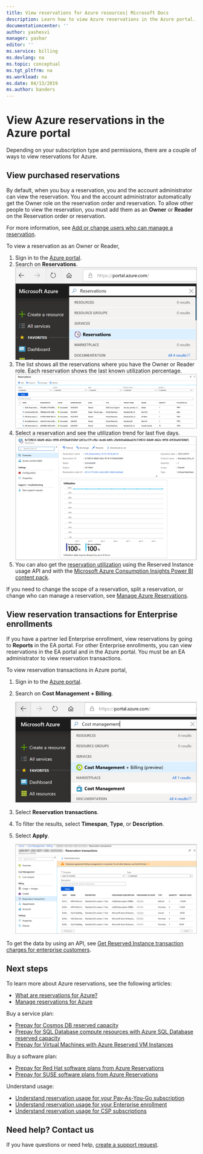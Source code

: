 ```yaml
---
title: View reservations for Azure resources| Microsoft Docs
description: Learn how to view Azure reservations in the Azure portal.
documentationcenter: ''
author: yashesvi
manager: yashar
editor: ''
ms.service: billing
ms.devlang: na
ms.topic: conceptual
ms.tgt_pltfrm: na
ms.workload: na
ms.date: 04/13/2019
ms.author: banders
---
```

# View Azure reservations in the Azure portal

Depending on your subscription type and permissions, there are a couple of ways to view reservations for Azure.

## View purchased reservations

By default, when you buy a reservation, you and the account administrator can view the reservation. You and the account administrator automatically get the Owner role on the reservation order and reservation. To allow other people to view the reservation, you must add them as an **Owner** or **Reader** on the Reservation order or reservation.

For more information, see [Add or change users who can manage a reservation](billing-manage-reserved-vm-instance.md#add-or-change-users-who-can-manage-a-reservation).

To view a reservation as an Owner or Reader,

1. Sign in to the [Azure portal](https://portal.azure.com).
2. Search on **Reservations**.
    ![Screenshot that shows Azure portal search](./media/billing-view-reservation/portal-reservation-search.png)  
3. The list shows all the reservations where you have the Owner or Reader role. Each reservation shows the last known utilization percentage.  
    ![Example showing a list of reservations](./media/billing-view-reservation/view-reservations.png)
4. Select a reservation and see the utilization trend for last five days.  
    ![Example showing reservation utilization trend](./media/billing-view-reservation/reservation-utilization.png)
5. You can also get the [reservation utilization](/rest/api/billing/enterprise/billing-enterprise-api-reserved-instance-usage) using the Reserved Instance usage API and with the [Microsoft Azure Consumption Insights Power BI content pack](/power-bi/service-connect-to-azure-consumption-insights).

If you need to change the scope of a reservation, split a reservation, or change who can manage a reservation, see [Manage Azure Reservations](billing-manage-reserved-vm-instance.md).

## View reservation transactions for Enterprise enrollments

 If you have a partner led Enterprise enrollment, view reservations by going to **Reports** in the EA portal. For other Enterprise enrollments, you can view reservations in the EA portal and in the Azure portal. You must be an EA administrator to view reservation transactions.

To view reservation transactions in Azure portal,

1. Sign in to the [Azure portal](https://portal.azure.com).
1. Search on **Cost Management + Billing**.

    ![Screenshot that shows Azure portal search](./media/billing-view-reservation/portal-cm-billing-search.png)

1. Select **Reservation transactions**.
1. To filter the results, select  **Timespan**, **Type**, or **Description**.
1. Select **Apply**.

    ![Screenshot that shows reservation transactions results](./media/billing-view-reservation/portal-billing-reservation-transaction-results.png)

To get the data by using an API, see [Get Reserved Instance transaction charges for enterprise customers](/rest/api/billing/enterprise/billing-enterprise-api-reserved-instance-charges).

## Next steps

To learn more about Azure reservations, see the following articles:

- [What are reservations for Azure?](billing-save-compute-costs-reservations.md)
- [Manage reservations for Azure](billing-manage-reserved-vm-instance.md)

Buy a service plan:

- [Prepay for Cosmos DB reserved capacity](../cosmos-db/cosmos-db-reserved-capacity.md)
- [Prepay for SQL Database compute resources with Azure SQL Database reserved capacity](../sql-database/sql-database-reserved-capacity.md)
- [Prepay for Virtual Machines with Azure Reserved VM Instances](../virtual-machines/windows/prepay-reserved-vm-instances.md)

Buy a software plan:

- [Prepay for Red Hat software plans from Azure Reservations](../virtual-machines/linux/prepay-rhel-software-charges.md)
- [Prepay for SUSE software plans from Azure Reservations](../virtual-machines/linux/prepay-suse-software-charges.md)

Understand usage:

- [Understand reservation usage for your Pay-As-You-Go subscription](billing-understand-reserved-instance-usage.md)
- [Understand reservation usage for your Enterprise enrollment](billing-understand-reserved-instance-usage-ea.md)
- [Understand reservation usage for CSP subscriptions](https://docs.microsoft.com/partner-center/azure-reservations)

## Need help? Contact us

If you have questions or need help,  [create a support request](https://go.microsoft.com/fwlink/?linkid=2083458).

